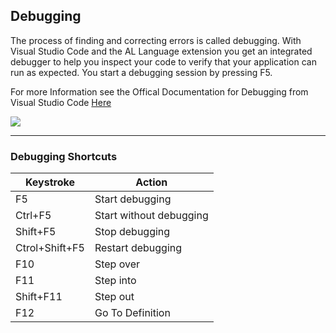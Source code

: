 
## Debugging

The process of finding and correcting errors is called debugging. With Visual Studio Code and the AL Language extension you get an integrated debugger to help you inspect your code to verify that your application can run as expected. You start a debugging session by pressing F5.

For more Information see the Offical Documentation for Debugging from Visual Studio Code [Here](https://code.visualstudio.com/docs/editor/debugging)

![](https://docs.microsoft.com/de-de/dynamics365/business-central/dev-itpro/developer/media/debuggingal.gif)

----------

### Debugging Shortcuts

| Keystroke | Action |
| ---------- | ------------- |
| F5 | Start debugging  |
| Ctrl+F5  | Start without debugging  |
| Shift+F5 | Stop debugging  |
| Ctrol+Shift+F5 | Restart debugging  |
| F10 | Step over  |
| F11 | Step into  |
| Shift+F11 | Step out  |
| F12 | Go To Definition  |
